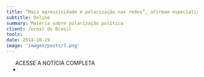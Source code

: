 ```yaml
---
title: “Mais agressividade e polarização nas redes”, afirmam especialistas
subtitle: Online
summary: Matéria sobre polarização política
client: Jornal do Brasil
tools: 
date: 2014-10-19
image: 'images/posts/7.png'
---
```




<div class="post__share"><ul class="share__list list-reset">ACESSE A NOTÍCIA COMPLETA<li class="share__item" style="margin-left: 10px"><a class="share__link share__facebook" style="background: #fa5657" href="https://www.jb.com.br/eleicoes-2014/noticias/2014/10/19/mais-agressividade-e-polarizacao-nas-redes-afirmam-especialistas/" title="Link" rel="nofollow"><i class="fa-solid fa-link"></i></a></li></ul></div>
<!-- <div class="gallery-box"><div class="gallery"><img src="/clipping/images/example-1.jpg" loading="lazy" alt="Project"><img src="/clipping/images/example-2.jpg" loading="lazy" alt="Project"></div><em>Gallery / <a href="https://www.freepik.com/" target="_blank">Freepic</a></em></div> -->